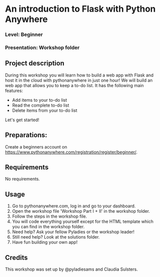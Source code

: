 
# An introduction to Flask with Python Anywhere
### Level: Beginner 
### Presentation: Workshop folder

## Project description
During this workshop you will learn how to build a web app with Flask and host it in the cloud with pythonanywhere in just one hour! We will build an web app that allows you to keep a to-do list. It has the following main features:
* Add items to your to-do list
* Read the complete to-do list
* Delete items from your to-do list

Let's get started!

## Preparations:
Create a beginners account on https://www.pythonanywhere.com/registration/register/beginner/.

## Requirements
No requirements.

## Usage
1. Go to pythonanywhere.com, log in and go to your dashboard.
2. Open the workshop file 'Workshop Part I + II' in the workshop folder. 
3. Follow the steps in the workshop file. 
4. You will code everything yourself except for the HTML template which you can find in the workshop folder.
5. Need help? Ask your fellow Pyladies or the workshop leader!
6. Still need help? Look at the solutions folder.
7. Have fun building your own app!

## Credits
This workshop was set up by @pyladiesams and Claudia Sulsters.
